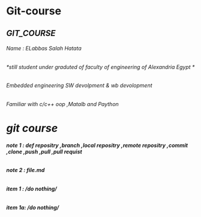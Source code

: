 # Git-course
## _**GIT_COURSE**_
###### *Name : ELabbas Salah Hatata*
###### *still student under graduted  of faculty of engineering  of Alexandria Egypt *
###### *Embedded engineering SW devolpment & wb devolopment*
###### *Familiar with c/c++ oop ,Matalb and Paython*
# _**git course**_
###### __*note 1 : def repositry ,branch ,local repositry ,remote repositry ,commit ,clone ,push ,pull ,pull requist*__
###### __*note 2 : file.md*__ 
###### **item 1 : /*do nothing*/**
######  **item 1a: /*do nothing*/**
